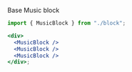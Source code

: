 Base Music block

```jsx
import { MusicBlock } from "./block";

<div>
  <MusicBlock />
  <MusicBlock />
  <MusicBlock />
</div>;
```
